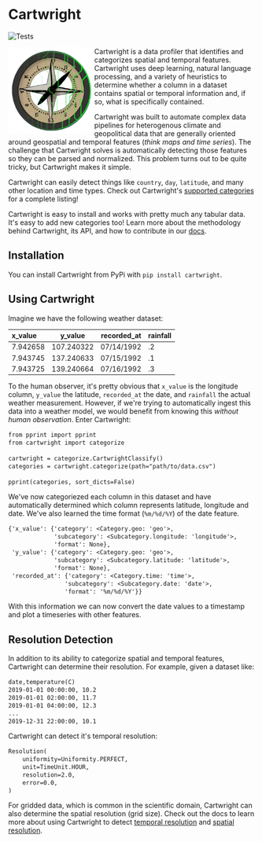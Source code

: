 
# Cartwright
![Tests](https://github.com/jataware/cartwright/actions/workflows/tests.yml/badge.svg)

<img src="docs/assets/cartwright-logo.png" width="175px" align="left"/>
Cartwright is a data profiler that identifies and categorizes spatial and temporal features. Cartwright uses deep learning, natural language processing, and a variety of heuristics to determine whether a column in a dataset contains spatial or temporal information and, if so, what is specifically contained.

Cartwright was built to automate complex data pipelines for heterogenous climate and geopolitical data that are generally oriented around geospatial and temporal features (_think maps and time series_). The challenge that Cartwright solves is automatically detecting those features so they can be parsed and normalized. This problem turns out to be quite tricky, but Cartwright makes it simple.

Cartwright can easily detect things like `country`, `day`, `latitude`, and many other location and time types. Check out Cartwright's [supported categories](https://jataware.github.io/cartwright/categories.html) for a complete listing!

Cartwright is easy to install and works with pretty much any tabular data. It's easy to add new categories too! Learn more about the methodology behind Cartwright, its API, and how to contribute in our [docs](https://jataware.github.io/cartwright).

## Installation

You can install Cartwright from PyPi with `pip install cartwright`.

## Using Cartwright

Imagine we have the following weather dataset:

| x_value  |  y_value   | recorded_at | rainfall |
|:---------|:----------:|------------:|--------|
| 7.942658 | 107.240322 | 07/14/1992  | .2     |
| 7.943745 | 137.240633 | 07/15/1992  | .1     |
| 7.943725 | 139.240664 | 07/16/1992  | .3     |


To the human observer, it's pretty obvious that `x_value` is the longitude column, `y_value` the latitude, `recorded_at` the date, and `rainfall` the actual weather measurement. However, if we're trying to automatically ingest this data into a weather model, we would benefit from knowing this _without human observation_. Enter Cartwright:

```    
from pprint import pprint
from cartwright import categorize

cartwright = categorize.CartwrightClassify()
categories = cartwright.categorize(path="path/to/data.csv")

pprint(categories, sort_dicts=False)
```    

We've now categoriezed each column in this dataset and have automatically determined which column represents latitude, longitude and date. We've also learned the time format (`%m/%d/%Y`) of the date feature.

```
{'x_value': {'category': <Category.geo: 'geo'>,
             'subcategory': <Subcategory.longitude: 'longitude'>,
             'format': None},
 'y_value': {'category': <Category.geo: 'geo'>,
             'subcategory': <Subcategory.latitude: 'latitude'>,
             'format': None},
 'recorded_at': {'category': <Category.time: 'time'>,
                'subcategory': <Subcategory.date: 'date'>,
                'format': '%m/%d/%Y'}}
```

With this information we can now convert the date values to a timestamp and plot a timeseries with other features.

## Resolution Detection

In addition to its ability to categorize spatial and temporal features, Cartwright can determine their resolution. For example, given a dataset like:

```
date,temperature(C)
2019-01-01 00:00:00, 10.2
2019-01-01 02:00:00, 11.7
2019-01-01 04:00:00, 12.3
...
2019-12-31 22:00:00, 10.1
```

Cartwright can detect it's temporal resolution:

```
Resolution(
    uniformity=Uniformity.PERFECT,
    unit=TimeUnit.HOUR,
    resolution=2.0,
    error=0.0,
)
```

For gridded data, which is common in the scientific domain, Cartwright can also determine the spatial resolution (grid size). Check out the docs to learn more about using Cartwright to detect [temporal resolution](https://jataware.github.io/cartwright/temporal_resolution.html) and [spatial resolution](https://jataware.github.io/cartwright/geospatial_resolution.html).